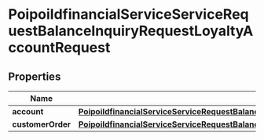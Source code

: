 # PoipoiIdfinancialServiceServiceRequestBalanceInquiryRequestLoyaltyAccountRequest

## Properties
Name | Type | Description | Notes
------------ | ------------- | ------------- | -------------
**account** | [**PoipoiIdfinancialServiceServiceRequestBalanceInquiryRequestLoyaltyAccountRequestAccount**](PoipoiIdfinancialServiceServiceRequestBalanceInquiryRequestLoyaltyAccountRequestAccount.md) |  |  [optional]
**customerOrder** | [**PoipoiIdfinancialServiceServiceRequestBalanceInquiryRequestLoyaltyAccountRequestCustomerOrder**](PoipoiIdfinancialServiceServiceRequestBalanceInquiryRequestLoyaltyAccountRequestCustomerOrder.md) |  |  [optional]
